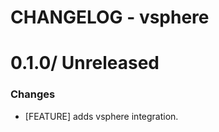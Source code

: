 # CHANGELOG - vsphere

0.1.0/ Unreleased
==================

### Changes

* [FEATURE] adds vsphere integration.

